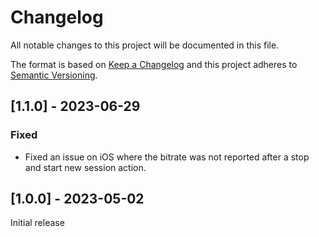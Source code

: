 # Changelog

All notable changes to this project will be documented in this file.

The format is based on [Keep a Changelog](http://keepachangelog.com/en/1.0.0/)
and this project adheres to [Semantic Versioning](http://semver.org/spec/v2.0.0.html).

## [1.1.0] - 2023-06-29

### Fixed

- Fixed an issue on iOS where the bitrate was not reported after a stop and start new session action.

## [1.0.0] - 2023-05-02

Initial release
